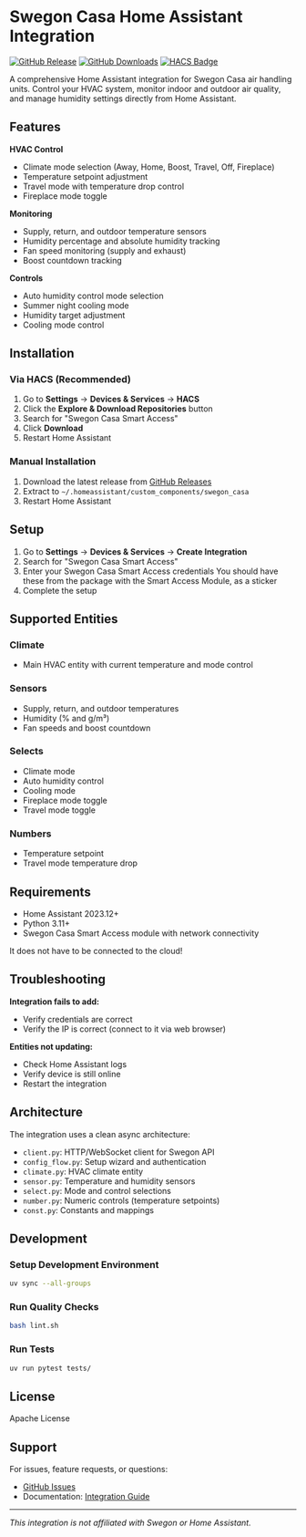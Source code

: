 # Swegon Casa Home Assistant Integration

[![GitHub Release](https://img.shields.io/github/release/TMschar/ha-swegon-casa-smart?style=flat-square)](https://github.com/TMschar/ha-swegon-casa-smart/releases)
[![GitHub Downloads](https://img.shields.io/github/downloads/TMschar/ha-swegon-casa-smart/total?style=flat-square)](https://github.com/TMschar/ha-swegon-casa-smart)
[![HACS Badge](https://img.shields.io/badge/HACS-default-41BDF5?style=flat-square)](https://github.com/hacs/integration)

A comprehensive Home Assistant integration for Swegon Casa air handling units. Control your HVAC system, monitor indoor and outdoor air quality, and manage humidity settings directly from Home Assistant.

## Features

**HVAC Control**
- Climate mode selection (Away, Home, Boost, Travel, Off, Fireplace)
- Temperature setpoint adjustment
- Travel mode with temperature drop control
- Fireplace mode toggle

**Monitoring**
- Supply, return, and outdoor temperature sensors
- Humidity percentage and absolute humidity tracking
- Fan speed monitoring (supply and exhaust)
- Boost countdown tracking

**Controls**
- Auto humidity control mode selection
- Summer night cooling mode
- Humidity target adjustment
- Cooling mode control

## Installation

### Via HACS (Recommended)
1. Go to **Settings** → **Devices & Services** → **HACS**
2. Click the **Explore & Download Repositories** button
3. Search for "Swegon Casa Smart Access"
4. Click **Download**
5. Restart Home Assistant

### Manual Installation
1. Download the latest release from [GitHub Releases](https://github.com/TMschar/ha-swegon-casa-smart-access/releases)
2. Extract to `~/.homeassistant/custom_components/swegon_casa`
3. Restart Home Assistant

## Setup

1. Go to **Settings** → **Devices & Services** → **Create Integration**
2. Search for "Swegon Casa Smart Access"
3. Enter your Swegon Casa Smart Access credentials
   You should have these from the package with the Smart Access Module, as a sticker
4. Complete the setup

## Supported Entities

### Climate
- Main HVAC entity with current temperature and mode control

### Sensors
- Supply, return, and outdoor temperatures
- Humidity (% and g/m³)
- Fan speeds and boost countdown

### Selects
- Climate mode
- Auto humidity control
- Cooling mode
- Fireplace mode toggle
- Travel mode toggle

### Numbers
- Temperature setpoint
- Travel mode temperature drop

## Requirements

- Home Assistant 2023.12+
- Python 3.11+
- Swegon Casa Smart Access module with network connectivity

It does not have to be connected to the cloud!

## Troubleshooting

**Integration fails to add:**
- Verify credentials are correct
- Verify the IP is correct (connect to it via web browser)

**Entities not updating:**
- Check Home Assistant logs
- Verify device is still online
- Restart the integration

## Architecture

The integration uses a clean async architecture:
- `client.py`: HTTP/WebSocket client for Swegon API
- `config_flow.py`: Setup wizard and authentication
- `climate.py`: HVAC climate entity
- `sensor.py`: Temperature and humidity sensors
- `select.py`: Mode and control selections
- `number.py`: Numeric controls (temperature setpoints)
- `const.py`: Constants and mappings

## Development

### Setup Development Environment
```bash
uv sync --all-groups
```

### Run Quality Checks
```bash
bash lint.sh
```

### Run Tests
```bash
uv run pytest tests/
```

## License

Apache License

## Support

For issues, feature requests, or questions:
- [GitHub Issues](https://github.com/TMschar/ha-swegon-casa-smart-access/issues)
- Documentation: [Integration Guide](./custom_components/swegon_casa/README.md)

---

*This integration is not affiliated with Swegon or Home Assistant.*
